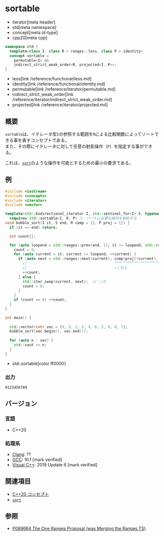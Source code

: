 # sortable
* iterator[meta header]
* std[meta namespace]
* concept[meta id-type]
* cpp20[meta cpp]

```cpp
namespace std {
  template<class I, class R = ranges::less, class P = identity>
  concept sortable =
    permutable<I> &&
    indirect_strict_weak_order<R, projected<I, P>>;
}
```
* less[link /reference/functional/less.md]
* identity[link /reference/functional/identity.md]
* permutable[link /reference/iterator/permutable.md]
* indirect_strict_weak_order[link /reference/iterator/indirect_strict_weak_order.md]
* projected[link /reference/iterator/projected.md]

## 概要

`sortable`は、イテレータ型`I`の参照する範囲を`R`による比較関数によってソートできる事を表すコンセプトである。  
また、その際にイテレータに対して任意の射影操作（`P`）を指定する事ができる。

これは、[`sort`](/reference/algorithm/sort.md)のような操作を可能とするための最小の要求である。

## 例
```cpp example
#include <iostream>
#include <concepts>
#include <iterator>
#include <vector>

template<std::bidirectional_iterator I, std::sentinel_for<I> S, typename R = std::ranges::less, typename P = std::identity>
  requires std::sortable<I, R, P> // ソートに必要な操作を制約する
void bubble_sort(I it, S end, R comp = {}, P proj = {}) {
  if (it == end) return;

  int count{};

  for (auto loopend = std::ranges::prev(end, 1); it != loopend; std::ranges::advance(loopend, -count)) {
  	count = 0;
  	for (auto current = it; current != loopend; ++current) {
      if (auto next = std::ranges::next(current); comp(proj(*current), proj(*next))) {
        //                                        ^^^^^^^^^^^^^^^^^^^^^^^^^^^^^^^^^ 
        //                                        ↑これと
        ++count;
      } else {
        std::iter_swap(current, next);  // これ
        count = 0;
      }
  	}
  	if (count == 0) ++count;
  }
}

int main() {
  
  std::vector<int> vec = {9, 5, 1, 2, 4, 6, 3, 0, 8, 7};
  bubble_sort(vec.begin(), vec.end());
  
  for (auto n : vec) {
    std::cout << n;
  }
}
```
* std::sortable[color ff0000]

### 出力
```
0123456789
```

## バージョン
### 言語
- C++20

### 処理系
- [Clang](/implementation.md#clang): ??
- [GCC](/implementation.md#gcc): 10.1 [mark verified]
- [Visual C++](/implementation.md#visual_cpp): 2019 Update 6 [mark verified]

## 関連項目

- [C++20 コンセプト](/lang/cpp20/concepts.md)
- [`sort`](/reference/algorithm/sort.md)

## 参照

- [P0896R4 The One Ranges Proposal (was Merging the Ranges TS)](http://www.open-std.org/jtc1/sc22/wg21/docs/papers/2018/p0896r4.pdf)
